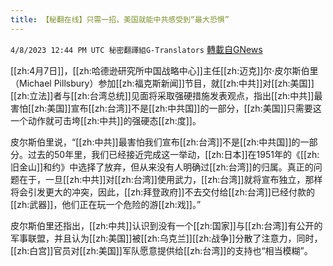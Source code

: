 ```yaml
---
title: 【秘翻在线】只需一招，美国就能中共感受到“最大恐惧”
---
```

`4/8/2023 12:44 PM UTC 秘密翻譯組G-Translators` [轉載自GNews](https://gnews.org/articles/1079800)

[[zh:4月7日]]，[[zh:哈德逊研究所中国战略中心]]主任[[zh:迈克]]尔·皮尔斯伯里（Michael Pillsbury）参加[[zh:福克斯新闻]]节目，就[[zh:中共]]对[[zh:美国]][[zh:立法]]者与[[zh:台湾总统]]见面将采取强硬措施发表观点，指出[[zh:中共]]最害怕[[zh:美国]]宣布[[zh:台湾]]不是[[zh:中共国]]的一部分，[[zh:美国]]只需要这一个动作就可击垮[[zh:中共]]的强硬态[[zh:度]]。

皮尔斯伯里说，“[[zh:中共]]最害怕我们宣布[[zh:台湾]]不是[[zh:中共国]]的一部分。过去的50年里，我们已经接近完成这一举动，[[zh:日本]]在1951年的《[[zh:旧金山]]和约》中选择了放弃，但从来没有人明确过[[zh:台湾]]的归属。真正的问题在于，一旦[[zh:中共]]对[[zh:台湾]]使用武力，[[zh:台湾]]就将宣布独立，那样将会引发更大的冲突，因此，[[zh:拜登政府]]不去交付给[[zh:台湾]]已经付款的[[zh:武器]]，他们正在玩一个危险的游[[zh:戏]]。”

皮尔斯伯里还指出，[[zh:中共]]认识到没有一个[[zh:国家]]与[[zh:台湾]]有公开的军事联盟，并且认为[[zh:美国]]被[[zh:乌克兰]][[zh:战争]]分散了注意力，同时，[[zh:白宫]]官员对[[zh:美国]]军队愿意提供给[[zh:台湾]]的支持也“相当模糊”。
